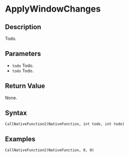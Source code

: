 # ApplyWindowChanges

## Description
Todo.

## Parameters
- `todo`
Todo.
- `todo`
Todo.

## Return Value
None.

## Syntax
```
CallNativeFunction2(NativeFunction, int todo, int todo)
```

## Examples
```
CallNativeFunction2(NativeFunction, 0, 0)
```